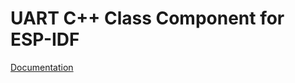 # UART C++ Class Component for ESP-IDF

[Documentation](https://plasmapper.github.io/esp-cpp/components/uart/docs)
